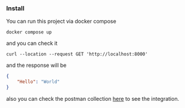 ### Install

You can run this project via docker compose

```shell
docker compose up
```

and you can check it

```shell
curl --location --request GET 'http://localhost:8000'
```
and the response will be
```json
{
    "Hello": "World"
}
```

also you can check the postman collection [here](https://raw.githubusercontent.com/eriksape/fast-api-poke-api/main/berries_2022_02_25.json) to see the integration.